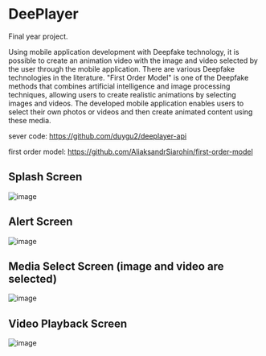 # DeePlayer

Final year project.


Using mobile application development with Deepfake technology, it is possible to create an animation video with the image and video selected by the user through the mobile application. There are various Deepfake technologies in the literature. "First Order Model" is one of the Deepfake methods that combines artificial intelligence and image processing techniques, allowing users to create realistic animations by selecting images and videos. The developed mobile application enables users to select their own photos or videos and then create animated content using these media.


sever code: https://github.com/duygu2/deeplayer-api

first order model: https://github.com/AliaksandrSiarohin/first-order-model



## Splash Screen
![image](https://github.com/duygu2/deeplayer/assets/56012686/1cdb9007-f173-4468-baf1-8b9ee294824e)




## Alert Screen
![image](https://github.com/duygu2/deeplayer/assets/56012686/70bfc2e6-668c-4ba6-b34e-b2b04105e772)




## Media Select Screen (image and video are selected)
![image](https://github.com/duygu2/deeplayer/assets/56012686/22025d76-803d-4980-a83b-3e2b3b66b253)


## Video Playback Screen
![image](https://github.com/duygu2/deeplayer/assets/56012686/de0a941e-1d9f-41b4-adaf-f25e3aa6b992)
